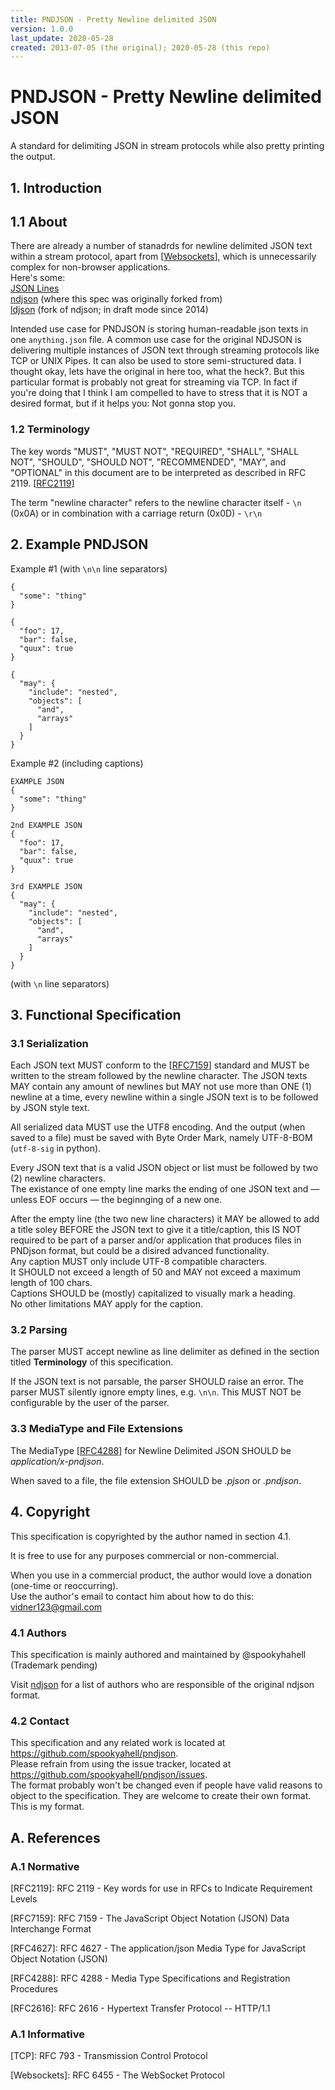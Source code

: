 ```yaml
---
title: PNDJSON - Pretty Newline delimited JSON
version: 1.0.0
last_update: 2020-05-28
created: 2013-07-05 (the original); 2020-05-28 (this repo)
---
```


# PNDJSON - Pretty Newline delimited JSON

A standard for delimiting JSON in stream protocols while also pretty printing the output.

## 1. Introduction

## 1.1 About

There are already a number of stanadrds for newline delimited JSON text within a stream protocol, apart from \[[Websockets]\], which is unnecessarily complex for non-browser applications.<br/>
Here's some:<br/>
[JSON Lines](http://jsonlines.org/)<br/>
[ndjson](https://github.com/ndjson/ndjson-spec) (where this spec was originally forked from)<br/>
[ldjson](https://github.com/finnp/ldjson-spec) (fork of ndjson; in draft mode since 2014)

Intended use case for PNDJSON is storing human-readable json texts in one `anything.json` file.
A common use case for the original NDJSON is delivering multiple instances of JSON text through streaming protocols like TCP or UNIX Pipes. It can also be used to store semi-structured data. I thought okay, lets have the original in here too, what the heck?. But this particular format is probably not great for streaming via TCP. In fact if you're doing that I think I am compelled to have to stress that it is NOT a desired format, but if it helps you: Not gonna stop you.


### 1.2 Terminology
The key words "MUST", "MUST NOT", "REQUIRED", "SHALL", "SHALL NOT", "SHOULD", "SHOULD NOT", "RECOMMENDED", "MAY", and "OPTIONAL" in this document are to be interpreted as described in RFC 2119. \[[RFC2119]\]

The term "newline character" refers to the newline character itself - `\n` (0x0A) or in combination with a carriage return (0x0D) - `\r\n`

## 2. Example PNDJSON

Example #1 (with `\n\n` line separators)
~~~~~
{
  "some": "thing"
}

{
  "foo": 17,
  "bar": false,
  "quux": true
}

{
  "may": {
    "include": "nested",
    "objects": [
      "and",
      "arrays"
    ]
  }
}
~~~~~
Example #2 (including captions)
~~~~~
EXAMPLE JSON
{
  "some": "thing"
}

2nd EXAMPLE JSON
{
  "foo": 17,
  "bar": false,
  "quux": true
}

3rd EXAMPLE JSON
{
  "may": {
    "include": "nested",
    "objects": [
      "and",
      "arrays"
    ]
  }
}
~~~~~
(with `\n` line separators)

## 3. Functional Specification

### 3.1 Serialization

Each JSON text MUST conform to the \[[RFC7159]\] standard and MUST be written to the stream followed by the newline character. The JSON texts MAY contain any amount of newlines but MAY not use more than ONE (1) newline at a time, every newline within a single JSON text is to be followed by JSON style text.

All serialized data MUST use the UTF8 encoding. And the output (when saved to a file) must be saved with Byte Order Mark, namely UTF-8-BOM (`utf-8-sig` in python).

Every JSON text that is a valid JSON object or list must be followed by two (2) newline characters.<br/>
The existance of one empty line marks the ending of one JSON text and — unless EOF occurs — the beginnging of a new one.<br/>

After the empty line (the two new line characters) it MAY be allowed to add a title soley BEFORE the JSON text to give it a title/caption, this IS NOT required to be part of a parser and/or application that produces files in PNDjson format, but could be a disired advanced functionality.<br/>
Any caption MUST only include UTF-8 compatible characters.<br/>
It SHOULD not exceed a length of 50 and MAY not exceed a maximum length of 100 chars.<br/>
Captions SHOULD be (mostly) capitalized to visually mark a heading.<br/>
No other limitations MAY apply for the caption.

### 3.2 Parsing

The parser MUST accept newline as line delimiter as defined in the section titled **Terminology** of this specification. 

If the JSON text is not parsable, the parser SHOULD raise an error. The parser MUST silently ignore empty lines, e.g. `\n\n`. This MUST NOT be configurable by the user of the parser.

### 3.3 MediaType and File Extensions

The MediaType \[[RFC4288]\] for Newline Delimited JSON SHOULD be _application/x-pndjson_.

When saved to a file, the file extension SHOULD be _.pjson_ or _.pndjson_.
## 4. Copyright

This specification is copyrighted by the author named in section 4.1.

It is free to use for any purposes commercial or non-commercial.

When you use in a commercial product, the author would love a donation (one-time or reoccurring).<br/>
Use the author's email to contact him about how to do this: <vidner123@gmail.com>

### 4.1 Authors

This specification is mainly authored and maintained by @spookyhahell (Trademark pending)

Visit [ndjson](https://github.com/ndjson/ndjson-spec) for a list of authors who are responsible of the original ndjson format.

### 4.2 Contact

This specification and any related work is located at <https://github.com/spookyahell/pndjson>.<br/>
Please refrain from using the issue tracker, located at <https://github.com/spookyahell/pndjson/issues>.<br/>
The format probably won't be changed even if people have valid reasons to object to the specification. They are welcome to create their own format. This is my format.

## A. References

### A.1 Normative

[RFC2119]: http://www.ietf.org/rfc/rfc2119.txt "RFC 2119 - Key words for use in RFCs to Indicate Requirement Levels"
\[RFC2119\]: RFC 2119 - Key words for use in RFCs to Indicate Requirement Levels

[RFC7159]: http://www.ietf.org/rfc/rfc7159.txt "RFC 7159 -  The JavaScript Object Notation (JSON) Data Interchange Format"
\[RFC7159\]: RFC 7159 -  The JavaScript Object Notation (JSON) Data Interchange Format

[RFC4627]: http://www.ietf.org/rfc/rfc4627.txt "RFC 4627 - The application/json Media Type for JavaScript Object Notation (JSON)"
\[RFC4627\]: RFC 4627 - The application/json Media Type for JavaScript Object Notation (JSON)

[RFC4288]: http://www.ietf.org/rfc/rfc4288.txt "RFC 4288 - Media Type Specifications and Registration Procedures"
\[RFC4288\]: RFC 4288 - Media Type Specifications and Registration Procedures

[RFC2616]: http://www.ietf.org/rfc/rfc2616.txt "RFC 2616 - Hypertext Transfer Protocol -- HTTP/1.1"
\[RFC2616\]: RFC 2616 - Hypertext Transfer Protocol -- HTTP/1.1

### A.1 Informative

[TCP]: http://www.ietf.org/rfc/rfc793.txt "RFC 793 - Transmission Control Protocol"
\[TCP\]: RFC 793 - Transmission Control Protocol

[Websockets]: http://tools.ietf.org/html/rfc6455 "RFC 6455 - The WebSocket Protocol"
\[Websockets\]: RFC 6455 - The WebSocket Protocol
